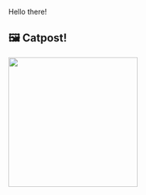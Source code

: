 Hello there!



## 🖼️ Catpost!

<sub>
    <img src="https://cdn2.thecatapi.com/images/dnb.jpg" height="256">
</sub>

